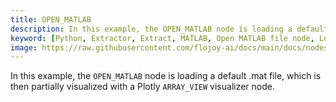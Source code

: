 ```yaml
---
title: OPEN_MATLAB
description: In this example, the OPEN_MATLAB node is loading a default .mat file, which is then partially visualized with a Plotly ARRAY_VIEW visualizer node.
keyword: [Python, Extractor, Extract, MATLAB, Open MATLAB file node, Load data from MATLAB files, MATLAB data loading, Flojoy Local File Loaders, Python MATLAB file handling, Data import from MATLAB, Local data processing with MATLAB, Python MATLAB loader, Efficient MATLAB data access, Data loading with Flojoy]
image: https://raw.githubusercontent.com/flojoy-ai/docs/main/docs/nodes/LOADERS/LOCAL_FILE_SYSTEM/LOCAL_FILE/examples/EX1/output.jpeg
---
```


In this example, the `OPEN_MATLAB` node is loading a default .mat file, which is then partially visualized with a Plotly `ARRAY_VIEW` visualizer node.
